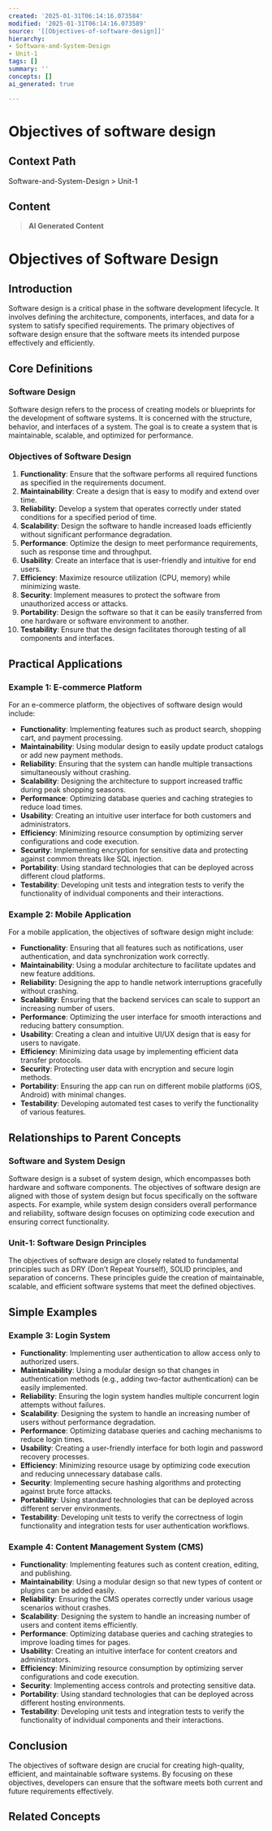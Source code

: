 ```yaml
---
created: '2025-01-31T06:14:16.073584'
modified: '2025-01-31T06:14:16.073589'
source: '[[Objectives-of-software-design]]'
hierarchy:
- Software-and-System-Design
- Unit-1
tags: []
summary: ''
concepts: []
ai_generated: true

---
```


# Objectives of software design

## Context Path
Software-and-System-Design > Unit-1

## Content
> **AI Generated Content**
 # Objectives of Software Design

## Introduction
Software design is a critical phase in the software development lifecycle. It involves defining the architecture, components, interfaces, and data for a system to satisfy specified requirements. The primary objectives of software design ensure that the software meets its intended purpose effectively and efficiently.

## Core Definitions
### Software Design
Software design refers to the process of creating models or blueprints for the development of software systems. It is concerned with the structure, behavior, and interfaces of a system. The goal is to create a system that is maintainable, scalable, and optimized for performance.

### Objectives of Software Design
1. **Functionality**: Ensure that the software performs all required functions as specified in the requirements document.
2. **Maintainability**: Create a design that is easy to modify and extend over time.
3. **Reliability**: Develop a system that operates correctly under stated conditions for a specified period of time.
4. **Scalability**: Design the software to handle increased loads efficiently without significant performance degradation.
5. **Performance**: Optimize the design to meet performance requirements, such as response time and throughput.
6. **Usability**: Create an interface that is user-friendly and intuitive for end users.
7. **Efficiency**: Maximize resource utilization (CPU, memory) while minimizing waste.
8. **Security**: Implement measures to protect the software from unauthorized access or attacks.
9. **Portability**: Design the software so that it can be easily transferred from one hardware or software environment to another.
10. **Testability**: Ensure that the design facilitates thorough testing of all components and interfaces.

## Practical Applications
### Example 1: E-commerce Platform
For an e-commerce platform, the objectives of software design would include:
- **Functionality**: Implementing features such as product search, shopping cart, and payment processing.
- **Maintainability**: Using modular design to easily update product catalogs or add new payment methods.
- **Reliability**: Ensuring that the system can handle multiple transactions simultaneously without crashing.
- **Scalability**: Designing the architecture to support increased traffic during peak shopping seasons.
- **Performance**: Optimizing database queries and caching strategies to reduce load times.
- **Usability**: Creating an intuitive user interface for both customers and administrators.
- **Efficiency**: Minimizing resource consumption by optimizing server configurations and code execution.
- **Security**: Implementing encryption for sensitive data and protecting against common threats like SQL injection.
- **Portability**: Using standard technologies that can be deployed across different cloud platforms.
- **Testability**: Developing unit tests and integration tests to verify the functionality of individual components and their interactions.

### Example 2: Mobile Application
For a mobile application, the objectives of software design might include:
- **Functionality**: Ensuring that all features such as notifications, user authentication, and data synchronization work correctly.
- **Maintainability**: Using a modular architecture to facilitate updates and new feature additions.
- **Reliability**: Designing the app to handle network interruptions gracefully without crashing.
- **Scalability**: Ensuring that the backend services can scale to support an increasing number of users.
- **Performance**: Optimizing the user interface for smooth interactions and reducing battery consumption.
- **Usability**: Creating a clean and intuitive UI/UX design that is easy for users to navigate.
- **Efficiency**: Minimizing data usage by implementing efficient data transfer protocols.
- **Security**: Protecting user data with encryption and secure login methods.
- **Portability**: Ensuring the app can run on different mobile platforms (iOS, Android) with minimal changes.
- **Testability**: Developing automated test cases to verify the functionality of various features.

## Relationships to Parent Concepts
### Software and System Design
Software design is a subset of system design, which encompasses both hardware and software components. The objectives of software design are aligned with those of system design but focus specifically on the software aspects. For example, while system design considers overall performance and reliability, software design focuses on optimizing code execution and ensuring correct functionality.

### Unit-1: Software Design Principles
The objectives of software design are closely related to fundamental principles such as DRY (Don't Repeat Yourself), SOLID principles, and separation of concerns. These principles guide the creation of maintainable, scalable, and efficient software systems that meet the defined objectives.

## Simple Examples
### Example 3: Login System
- **Functionality**: Implementing user authentication to allow access only to authorized users.
- **Maintainability**: Using a modular design so that changes in authentication methods (e.g., adding two-factor authentication) can be easily implemented.
- **Reliability**: Ensuring the login system handles multiple concurrent login attempts without failures.
- **Scalability**: Designing the system to handle an increasing number of users without performance degradation.
- **Performance**: Optimizing database queries and caching mechanisms to reduce login times.
- **Usability**: Creating a user-friendly interface for both login and password recovery processes.
- **Efficiency**: Minimizing resource usage by optimizing code execution and reducing unnecessary database calls.
- **Security**: Implementing secure hashing algorithms and protecting against brute force attacks.
- **Portability**: Using standard technologies that can be deployed across different server environments.
- **Testability**: Developing unit tests to verify the correctness of login functionality and integration tests for user authentication workflows.

### Example 4: Content Management System (CMS)
- **Functionality**: Implementing features such as content creation, editing, and publishing.
- **Maintainability**: Using a modular design so that new types of content or plugins can be added easily.
- **Reliability**: Ensuring the CMS operates correctly under various usage scenarios without crashes.
- **Scalability**: Designing the system to handle an increasing number of users and content items efficiently.
- **Performance**: Optimizing database queries and caching strategies to improve loading times for pages.
- **Usability**: Creating an intuitive interface for content creators and administrators.
- **Efficiency**: Minimizing resource consumption by optimizing server configurations and code execution.
- **Security**: Implementing access controls and protecting sensitive data.
- **Portability**: Using standard technologies that can be deployed across different hosting environments.
- **Testability**: Developing unit tests and integration tests to verify the functionality of individual components and their interactions.

## Conclusion
The objectives of software design are crucial for creating high-quality, efficient, and maintainable software systems. By focusing on these objectives, developers can ensure that the software meets both current and future requirements effectively.

## Related Concepts
